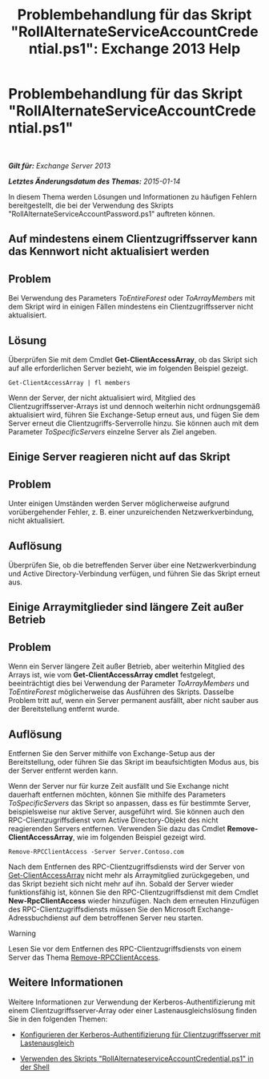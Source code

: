 ﻿---
title: 'Problembehandlung für das Skript "RollAlternateServiceAccountCredential.ps1": Exchange 2013 Help'
TOCTitle: Problembehandlung für das Skript "RollAlternateServiceAccountCredential.ps1"
ms:assetid: 2bbf36d3-eb89-4f92-a8de-259a7cb64d62
ms:mtpsurl: https://technet.microsoft.com/de-de/library/Ff808310(v=EXCHG.150)
ms:contentKeyID: 63915381
ms.date: 05/22/2018
mtps_version: v=EXCHG.150
ms.translationtype: MT
---

# Problembehandlung für das Skript \"RollAlternateServiceAccountCredential.ps1\"

 

_**Gilt für:** Exchange Server 2013_

_**Letztes Änderungsdatum des Themas:** 2015-01-14_

In diesem Thema werden Lösungen und Informationen zu häufigen Fehlern bereitgestellt, die bei der Verwendung des Skripts "RollAlternateServiceAccountPassword.ps1" auftreten können.

## Auf mindestens einem Clientzugriffsserver kann das Kennwort nicht aktualisiert werden

## Problem

Bei Verwendung des Parameters *ToEntireForest* oder *ToArrayMembers* mit dem Skript wird in einigen Fällen mindestens ein Clientzugriffsserver nicht aktualisiert.

## Lösung

Überprüfen Sie mit dem Cmdlet **Get-ClientAccessArray**, ob das Skript sich auf alle erforderlichen Server bezieht, wie im folgenden Beispiel gezeigt.

    Get-ClientAccessArray | fl members

Wenn der Server, der nicht aktualisiert wird, Mitglied des Clientzugriffsserver-Arrays ist und dennoch weiterhin nicht ordnungsgemäß aktualisiert wird, führen Sie Exchange-Setup erneut aus, und fügen Sie dem Server erneut die Clientzugriffs-Serverrolle hinzu. Sie können auch mit dem Parameter *ToSpecificServers* einzelne Server als Ziel angeben.

## Einige Server reagieren nicht auf das Skript

## Problem

Unter einigen Umständen werden Server möglicherweise aufgrund vorübergehender Fehler, z. B. einer unzureichenden Netzwerkverbindung, nicht aktualisiert.

## Auflösung

Überprüfen Sie, ob die betreffenden Server über eine Netzwerkverbindung und Active Directory-Verbindung verfügen, und führen Sie das Skript erneut aus.

## Einige Arraymitglieder sind längere Zeit außer Betrieb

## Problem

Wenn ein Server längere Zeit außer Betrieb, aber weiterhin Mitglied des Arrays ist, wie vom **Get-ClientAccessArray cmdlet** festgelegt, beeinträchtigt dies bei Verwendung der Parameter *ToArrayMembers* und *ToEntireForest* möglicherweise das Ausführen des Skripts. Dasselbe Problem tritt auf, wenn ein Server permanent ausfällt, aber nicht sauber aus der Bereitstellung entfernt wurde.

## Auflösung

Entfernen Sie den Server mithilfe von Exchange-Setup aus der Bereitstellung, oder führen Sie das Skript im beaufsichtigten Modus aus, bis der Server entfernt werden kann.

Wenn der Server nur für kurze Zeit ausfällt und Sie Exchange nicht dauerhaft entfernen möchten, können Sie mithilfe des Parameters *ToSpecificServers* das Skript so anpassen, dass es für bestimmte Server, beispielsweise nur aktive Server, ausgeführt wird. Sie können auch den RPC-Clientzugriffsdienst vom Active Directory-Objekt des nicht reagierenden Servers entfernen. Verwenden Sie dazu das Cmdlet **Remove-ClientAccessArray**, wie im folgenden Beispiel gezeigt wird.

    Remove-RPCClientAccess -Server Server.Contoso.com

Nach dem Entfernen des RPC-Clientzugriffsdiensts wird der Server von [Get-ClientAccessArray](https://technet.microsoft.com/de-de/library/dd297976\(v=exchg.150\)) nicht mehr als Arraymitglied zurückgegeben, und das Skript bezieht sich nicht mehr auf ihn. Sobald der Server wieder funktionsfähig ist, können Sie den RPC-Clientzugriffsdienst mit dem Cmdlet **New-RpcClientAccess** wieder hinzufügen. Nach dem erneuten Hinzufügen des RPC-Clientzugriffsdiensts müssen Sie den Microsoft Exchange-Adressbuchdienst auf dem betroffenen Server neu starten.


> [!WARNING]
> Lesen Sie vor dem Entfernen des RPC-Clientzugriffsdiensts von einem Server das Thema <A href="https://technet.microsoft.com/de-de/library/dd298151(v=exchg.150)">Remove-RPCClientAccess</A>.



## Weitere Informationen

Weitere Informationen zur Verwendung der Kerberos-Authentifizierung mit einem Clientzugriffsserver-Array oder einer Lastenausgleichslösung finden Sie in den folgenden Themen:

  - [Konfigurieren der Kerberos-Authentifizierung für Clientzugriffsserver mit Lastenausgleich](configuring-kerberos-authentication-for-load-balanced-client-access-servers-exchange-2013-help.md)

  - [Verwenden des Skripts "RollAlternateserviceAccountCredential.ps1" in der Shell](using-the-rollalternateserviceaccountcredential-ps1-script-in-the-shell-exchange-2013-help.md)

